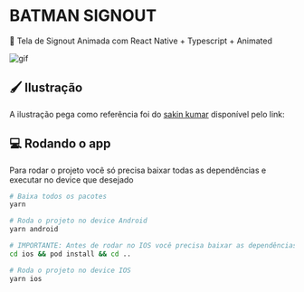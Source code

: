 # BATMAN SIGNOUT

📜 Tela de Signout Animada com React Native + Typescript + Animated

![gif](https://user-images.githubusercontent.com/33927459/128608158-b7ef9eda-7fb8-4153-92ca-5b7c4ae2b511.gif)

## 🖌 Ilustração

A ilustração pega como referência foi do <a href="https://dribbble.com/shots/13905960-Signup-page-Concept-CreateWithAdobeXD" target="_blank"> sakin kumar</a> disponível pelo link:

## 💻 Rodando o app

Para rodar o projeto você só precisa baixar todas as dependências e executar no device que desejado

```sh
# Baixa todos os pacotes
yarn

# Roda o projeto no device Android
yarn android

# IMPORTANTE: Antes de rodar no IOS você precisa baixar as dependências do PRODFILE
cd ios && pod install && cd ..

# Roda o projeto no device IOS
yarn ios
```
